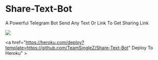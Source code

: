 # Share-Text-Bot
A Powerful Telegram Bot Send Any Text Or Link To Get Sharing Link

<img src=https://camo.githubusercontent.com/6979881d5a96b7b18a057083bb8aeb87ba35fc279452e29034c1e1c49ade0636/68747470733a2f2f7777772e6865726f6b7563646e2e636f6d2f6465706c6f792f627574746f6e2e737667 >

<a href="https://heroku.com/deploy?template=https://github.com/TeamSingleZ/Share-Text-Bot" Deploy To Heroku" >
